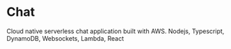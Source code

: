 # Chat
Cloud native serverless chat application built with AWS. Nodejs, Typescript, DynamoDB, Websockets, Lambda, React   
